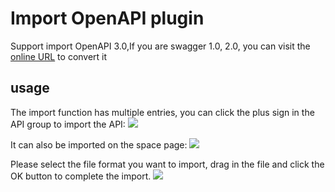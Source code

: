 # Import OpenAPI plugin

Support import OpenAPI 3.0,If you are swagger 1.0, 2.0, you can visit the [online URL](https://converter.swagger.io/) to convert it

## usage

The import function has multiple entries, you can click the plus sign in the API group to import the API:
![](https://raw.githubusercontent.com/eolinker/postcat-extensions/main/shared/assets/images/import-api-en.png)

It can also be imported on the space page:
![](https://raw.githubusercontent.com/eolinker/postcat-extensions/main/shared/assets/images/overview-en.png)

Please select the file format you want to import, drag in the file and click the OK button to complete the import.
![](https://raw.githubusercontent.com/eolinker/postcat-extensions/main/packages/feature/import/openapi/assets/images/2022-08-23-15-56-45.png)
